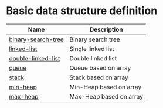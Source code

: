 
# Basic data structure definition

| Name | Description |
| ----- | ---------- |
|[binary-search-tree](./TreeNode.go)|Binary search tree|
|[linked-list](./ListNode.go)|Single linked list|
|[double-linked-list](./DListNode.go)|Double linked list|
|[queue](./queue.go)|Queue based on array|
|[stack](./stack.go)|Stack based on array|
|[min-heap](./MinHeap.go)|Min-Heap based on array|
|[max-heap](./MaxHeap.go)|Max-Heap based on array|
